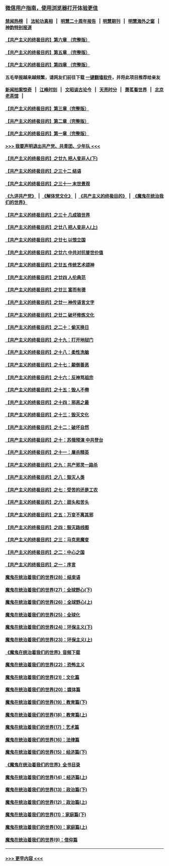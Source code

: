 ### [微信用户指南，使用浏览器打开体验更佳](https://github.com/gfw-breaker/banned-news1/blob/master/indexes/wechat-guide.md?t=0)
#### [禁闻热榜](热点新闻.md?t=0)  &nbsp;&nbsp;|&nbsp;&nbsp; [法轮功真相](https://github.com/gfw-breaker/truth/blob/master/README.md?t=0) &nbsp;&nbsp;|&nbsp;&nbsp; [明慧二十周年报告](https://github.com/gfw-breaker/mh-reports/blob/master/README.md?t=0) &nbsp;&nbsp;|&nbsp;&nbsp;[明慧期刊](https://github.com/gfw-breaker/mh-qikan) &nbsp;&nbsp;|&nbsp;&nbsp; [明慧海外之窗](https://github.com/gfw-breaker/mh-news/blob/master/README.md?t=0) &nbsp;&nbsp;|&nbsp;&nbsp; [神韵特别报道](https://github.com/gfw-breaker/mh-news/blob/master/shenyun.md?t=0)
#### [【共产主义的终极目的】第六章 （完整版）](../pages/nsc422/n11428913.md?t=02060355) 
#### [【共产主义的终极目的】第五章 （完整版）](../pages/nsc422/n11428912.md?t=02060355) 
#### [【共产主义的终极目的】第四章 （完整版）](../pages/nsc422/n11428907.md?t=02060355) 
#### 五毛举报越来越频繁，请网友们前往下载 [一键翻墙软件](https://github.com/gfw-breaker/ssr-accounts)，并将此项目推荐给亲友
#### [新闻拍案惊奇](https://github.com/gfw-breaker/banned-news1/blob/master/pages/link4.md) &nbsp;&nbsp;|&nbsp;&nbsp; [江峰时刻](https://github.com/gfw-breaker/banned-news1/blob/master/pages/link4.md) &nbsp;&nbsp;|&nbsp;&nbsp; [文昭谈古论今](https://github.com/gfw-breaker/banned-news1/blob/master/pages/link4.md) &nbsp;&nbsp;|&nbsp;&nbsp; [天亮时分](https://github.com/gfw-breaker/banned-news1/blob/master/pages/link4.md) &nbsp;&nbsp;|&nbsp;&nbsp; [萧茗看世界](https://github.com/gfw-breaker/banned-news1/blob/master/pages/link4.md) &nbsp;&nbsp;|&nbsp;&nbsp; [北京老茶馆](https://github.com/gfw-breaker/banned-news1/blob/master/pages/link4.md) &nbsp;&nbsp;|&nbsp;&nbsp; 
#### [【共产主义的终极目的】第三章（完整版）](../pages/nsc422/n11428848.md?t=02060355) 
#### [【共产主义的终极目的】第二章（完整版）](../pages/nsc422/n11428831.md?t=02060355) 
#### [【共产主义的终极目的】第一章（完整版）](../pages/nsc422/n11417651.md?t=02060355) 
#### [>>> 我要声明退出共产党、共青团、少年队 <<<](https://github.com/begood0513/goodnews/blob/master/quit/letter.md) 
#### [【共产主义的终极目的】之廿九 把人变非人(下)](../pages/nsc422/n11344140.md?t=02060355) 
#### [【共产主义的终极目的】之三十二 结语](../pages/nsc422/n11360535.md?t=02060355) 
#### [【共产主义的终极目的】之三十一 末世景观](../pages/nsc422/n11351129.md?t=02060355) 
#### [《九评共产党》](https://github.com/begood0513/9ping.md/blob/master/README.md) &nbsp;|&nbsp; [《解体党文化》](../../../../jtdwh.md/blob/master/README.md)  &nbsp;|&nbsp; [《共产主义的终极目的》](../../../../gczydzjmd.md/blob/master/README.md) &nbsp;|&nbsp; [《魔鬼在统治我们的世界》](../../../../mgztzwmdsj.md/blob/master/README.md) 
#### [【共产主义的终极目的】之三十 几成狼世界](../pages/nsc422/n11348280.md?t=02060355) 
#### [【共产主义的终极目的】之廿八 把人变非人(上)](../pages/nsc422/n11340492.md?t=02060355) 
#### [【共产主义的终极目的】之廿七 以恨立国](../pages/nsc422/n11336944.md?t=02060355) 
#### [【共产主义的终极目的】之廿六 中共对抗普世价值](../pages/nsc422/n11324785.md?t=02060355) 
#### [【共产主义的终极目的】之廿五 传统艺术颂神](../pages/nsc422/n11296396.md?t=02060355) 
#### [【共产主义的终极目的】之廿四 人伦典范](../pages/nsc422/n11296397.md?t=02060355) 
#### [【共产主义的终极目的】之廿三 富而有德](../pages/nsc422/n11283598.md?t=02060355) 
#### [【共产主义的终极目的】之廿一 神传语言文字](../pages/nsc422/n11263265.md?t=02060355) 
#### [【共产主义的终极目的】之廿二 破坏修炼文化](../pages/nsc422/n11245728.md?t=02060355) 
#### [【共产主义的终极目的】之二十：偷天换日](../pages/nsc422/n11238846.md?t=02060355) 
#### [【共产主义的终极目的】之十九：打开地狱门](../pages/nsc422/n11206376.md?t=02060355) 
#### [【共产主义的终极目的】之十八：柔性洗脑](../pages/nsc422/n11199994.md?t=02060355) 
#### [【共产主义的终极目的】之十七：颠倒善恶](../pages/nsc422/n11179782.md?t=02060355) 
#### [【共产主义的终极目的】之十六：反神骂祖宗](../pages/nsc422/n11166798.md?t=02060355) 
#### [【共产主义的终极目的】之十五：毁人不倦](../pages/nsc422/n11166792.md?t=02060355) 
#### [【共产主义的终极目的】之十四：邪恶之最](../pages/nsc422/n11150249.md?t=02060355) 
#### [【共产主义的终极目的】之十三：毁灭文化](../pages/nsc422/n11135227.md?t=02060355) 
#### [【共产主义的终极目的】之十二：破坏自然](../pages/nsc422/n11135214.md?t=02060355) 
#### [【共产主义的终极目的】之十：苏俄预演 中共登台](../pages/nsc422/n11118424.md?t=02060355) 
#### [【共产主义的终极目的】之十一：屠杀精英](../pages/nsc422/n11118442.md?t=02060355) 
#### [【共产主义的终极目的】之九：共产邪灵一路杀](../pages/nsc422/n11114139.md?t=02060355) 
#### [【共产主义的终极目的】之八：毁灭人类](../pages/nsc422/n11108503.md?t=02060355) 
#### [【共产主义的终极目的】之七：受苦的还是工农](../pages/nsc422/n11101809.md?t=02060355) 
#### [【共产主义的终极目的】之六：甜头和苦头](../pages/nsc422/n11096971.md?t=02060355) 
#### [【共产主义的终极目的】之五：万变不离其邪](../pages/nsc422/n11091285.md?t=02060355) 
#### [【共产主义的终极目的】之四：毁灭路线图](../pages/nsc422/n11086284.md?t=02060355) 
#### [【共产主义的终极目的】之三：马克思魔变](../pages/nsc422/n11061941.md?t=02060355) 
#### [【共产主义的终极目的】之二：中心之国](../pages/nsc422/n11047728.md?t=02060355) 
#### [【共产主义的终极目的】之一：序言](../pages/nsc422/n11086077.md?t=02060355) 
#### [魔鬼在统治着我们的世界(28)：结束语](../pages/nsc422/n10936246.md?t=02060355) 
#### [魔鬼在统治着我们的世界(27)：全球野心(下)](../pages/nsc422/n10928319.md?t=02060355) 
#### [魔鬼在统治着我们的世界(26)：全球野心(上)](../pages/nsc422/n10900318.md?t=02060355) 
#### [魔鬼在统治着我们的世界(25)：全球化](../pages/nsc422/n10788205.md?t=02060355) 
#### [魔鬼在统治着我们的世界(24)：环保主义(下)](../pages/nsc422/n10695307.md?t=02060355) 
#### [魔鬼在统治着我们的世界(23)：环保主义(上)](../pages/nsc422/n10688613.md?t=02060355) 
#### [《魔鬼在统治着我们的世界》音频下载](../pages/nsc422/n10635553.md?t=02060355) 
#### [魔鬼在统治着我们的世界(22)：恐怖主义](../pages/nsc422/n10614727.md?t=02060355) 
#### [魔鬼在统治着我们的世界(21)：文化篇](../pages/nsc422/n10597706.md?t=02060355) 
#### [魔鬼在统治着我们的世界(20)：媒体篇](../pages/nsc422/n10586579.md?t=02060355) 
#### [魔鬼在统治着我们的世界(19)：教育篇(下)](../pages/nsc422/n10564808.md?t=02060355) 
#### [魔鬼在统治着我们的世界(18)：教育篇(上)](../pages/nsc422/n10526970.md?t=02060355) 
#### [魔鬼在统治着我们的世界(17)：艺术篇](../pages/nsc422/n10499093.md?t=02060355) 
#### [魔鬼在统治着我们的世界(16)：法律篇](../pages/nsc422/n10485969.md?t=02060355) 
#### [魔鬼在统治着我们的世界(15)：经济篇(下)](../pages/nsc422/n10469975.md?t=02060355) 
#### [《魔鬼在统治着我们的世界》全书目录](../pages/nsc422/n10464261.md?t=02060355) 
#### [魔鬼在统治着我们的世界(14)：经济篇(上)](../pages/nsc422/n10457370.md?t=02060355) 
#### [魔鬼在统治着我们的世界(13)：政治篇(下)](../pages/nsc422/n10448270.md?t=02060355) 
#### [魔鬼在统治着我们的世界(12)：政治篇(上)](../pages/nsc422/n10444576.md?t=02060355) 
#### [魔鬼在统治着我们的世界(11)：家庭篇(下)](../pages/nsc422/n10440961.md?t=02060355) 
#### [魔鬼在统治着我们的世界(10)：家庭篇(上)](../pages/nsc422/n10435448.md?t=02060355) 
#### [魔鬼在统治着我们的世界(9)：信仰篇](../pages/nsc422/n10432159.md?t=02060355) 

----
#### [ >>> 更早内容 <<< ](../indexes/nsc422-earlier.md)
